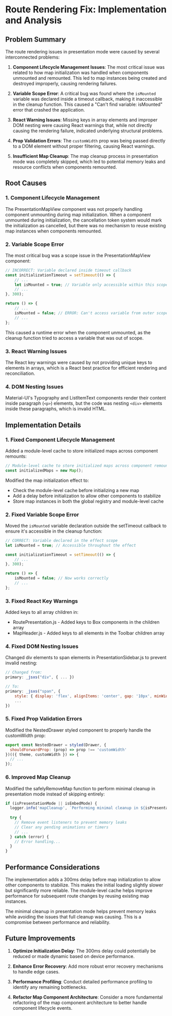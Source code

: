 # Route Rendering Fix: Implementation and Analysis

## Problem Summary

The route rendering issues in presentation mode were caused by several interconnected problems:

1. **Component Lifecycle Management Issues**: The most critical issue was related to how map initialization was handled when components unmounted and remounted. This led to map instances being created and destroyed improperly, causing rendering failures.

2. **Variable Scope Error**: A critical bug was found where the `isMounted` variable was declared inside a timeout callback, making it inaccessible in the cleanup function. This caused a "Can't find variable: isMounted" error that crashed the application.

3. **React Warning Issues**: Missing keys in array elements and improper DOM nesting were causing React warnings that, while not directly causing the rendering failure, indicated underlying structural problems.

4. **Prop Validation Errors**: The `customWidth` prop was being passed directly to a DOM element without proper filtering, causing React warnings.

5. **Insufficient Map Cleanup**: The map cleanup process in presentation mode was completely skipped, which led to potential memory leaks and resource conflicts when components remounted.

## Root Causes

### 1. Component Lifecycle Management

The PresentationMapView component was not properly handling component unmounting during map initialization. When a component unmounted during initialization, the cancellation token system would mark the initialization as cancelled, but there was no mechanism to reuse existing map instances when components remounted.

### 2. Variable Scope Error

The most critical bug was a scope issue in the PresentationMapView component:

```javascript
// INCORRECT: Variable declared inside timeout callback
const initializationTimeout = setTimeout(() => {
    // ...
    let isMounted = true; // Variable only accessible within this scope
    // ...
}, 300);

return () => {
    // ...
    isMounted = false; // ERROR: Can't access variable from outer scope
    // ...
};
```

This caused a runtime error when the component unmounted, as the cleanup function tried to access a variable that was out of scope.

### 3. React Warning Issues

The React key warnings were caused by not providing unique keys to elements in arrays, which is a React best practice for efficient rendering and reconciliation.

### 4. DOM Nesting Issues

Material-UI's Typography and ListItemText components render their content inside paragraph (`<p>`) elements, but the code was nesting `<div>` elements inside these paragraphs, which is invalid HTML.

## Implementation Details

### 1. Fixed Component Lifecycle Management

Added a module-level cache to store initialized maps across component remounts:

```javascript
// Module-level cache to store initialized maps across component remounts
const initializedMaps = new Map();
```

Modified the map initialization effect to:
- Check the module-level cache before initializing a new map
- Add a delay before initialization to allow other components to stabilize
- Store map instances in both the global registry and module-level cache

### 2. Fixed Variable Scope Error

Moved the `isMounted` variable declaration outside the setTimeout callback to ensure it's accessible in the cleanup function:

```javascript
// CORRECT: Variable declared in the effect scope
let isMounted = true; // Accessible throughout the effect

const initializationTimeout = setTimeout(() => {
    // ...
}, 300);

return () => {
    isMounted = false; // Now works correctly
    // ...
};
```

### 3. Fixed React Key Warnings

Added keys to all array children in:
- RoutePresentation.js - Added keys to Box components in the children array
- MapHeader.js - Added keys to all elements in the Toolbar children array

### 4. Fixed DOM Nesting Issues

Changed div elements to span elements in PresentationSidebar.js to prevent invalid nesting:

```javascript
// Changed from:
primary: _jsxs("div", { ... })

// To:
primary: _jsxs("span", { 
    style: { display: 'flex', alignItems: 'center', gap: '10px', minWidth: '0' },
    ...
})
```

### 5. Fixed Prop Validation Errors

Modified the NestedDrawer styled component to properly handle the customWidth prop:

```javascript
export const NestedDrawer = styled(Drawer, {
  shouldForwardProp: (prop) => prop !== 'customWidth'
})(({ theme, customWidth }) => {
  // ...
});
```

### 6. Improved Map Cleanup

Modified the safelyRemoveMap function to perform minimal cleanup in presentation mode instead of skipping entirely:

```javascript
if (isPresentationMode || isEmbedMode) {
  logger.info('mapCleanup', `Performing minimal cleanup in ${isPresentationMode ? 'presentation' : 'embed'} mode`);
  
  try {
    // Remove event listeners to prevent memory leaks
    // Clear any pending animations or timers
    // ...
  } catch (error) {
    // Error handling...
  }
}
```

## Performance Considerations

The implementation adds a 300ms delay before map initialization to allow other components to stabilize. This makes the initial loading slightly slower but significantly more reliable. The module-level cache helps improve performance for subsequent route changes by reusing existing map instances.

The minimal cleanup in presentation mode helps prevent memory leaks while avoiding the issues that full cleanup was causing. This is a compromise between performance and reliability.

## Future Improvements

1. **Optimize Initialization Delay**: The 300ms delay could potentially be reduced or made dynamic based on device performance.

2. **Enhance Error Recovery**: Add more robust error recovery mechanisms to handle edge cases.

3. **Performance Profiling**: Conduct detailed performance profiling to identify any remaining bottlenecks.

4. **Refactor Map Component Architecture**: Consider a more fundamental refactoring of the map component architecture to better handle component lifecycle events.
